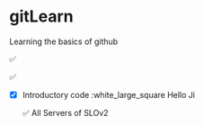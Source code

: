 # gitLearn
Learning the basics of github 


:white_check_mark:

✅

- [X] Introductory code 
	:white_large_square Hello Ji
  
  :white_check_mark: All Servers of SLOv2
